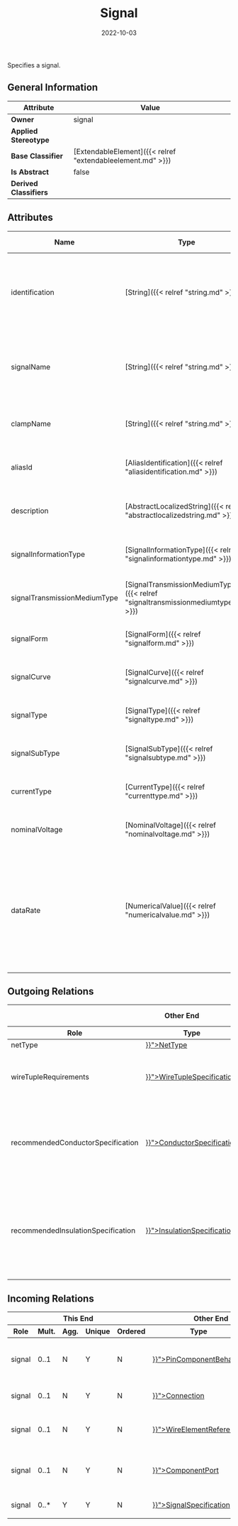 ﻿---
title: Signal
toc: false
type: specs
date: "2022-10-03"
draft: false
specification: VEC
version: 2.0.1
documentType: "Recommendation"
elementType: Class
classes:
  - Signal
menu_name: vec-2.0.1
---
<p>Specifies a signal.  </p>

## General Information

| Attribute               | Value |
|-------------------------|-------|
| **Owner**               | signal |
| **Applied Stereotype**  |   |
| **Base Classifier**     | [ExtendableElement]({{< relref "extendableelement.md" >}})<br/>  |
| **Is Abstract**         | false |
| **Derived Classifiers** |   |

## Attributes
|  Name  |  Type  |  Mult.  |  Description  |  Owning Classifier  |
|--------|--------|---------|---------------|--------------|
|identification| [String]({{< relref "string.md" >}}) | 1 | <p> Specifies a unique identification of the Signal. The identification is guaranteed to be unique within the SignalSpecification.      </p> | [Signal]({{< relref "signal.md" >}}) |
|signalName| [String]({{< relref "string.md" >}}) | 0..1 | <p> Name of the Signal, which is not guaranteed to be unique and is normally function oriented.      </p> | [Signal]({{< relref "signal.md" >}}) |
|clampName| [String]({{< relref "string.md" >}}) | 0..1 | <p> Specifies the name of the clamp e.g. KL15, KL30, KL31.      </p> | [Signal]({{< relref "signal.md" >}}) |
|aliasId| [AliasIdentification]({{< relref "aliasidentification.md" >}}) | 0..* | <p> Specifies additional identifiers for the <i>Signal</i>.      </p> | [Signal]({{< relref "signal.md" >}}) |
|description| [AbstractLocalizedString]({{< relref "abstractlocalizedstring.md" >}}) | 0..* | <p>A human readable description of the signal.  </p> | [Signal]({{< relref "signal.md" >}}) |
|signalInformationType| [SignalInformationType]({{< relref "signalinformationtype.md" >}}) | 0..1 | <p> Specifies the information type of the signal.      </p> | [Signal]({{< relref "signal.md" >}}) |
|signalTransmissionMediumType| [SignalTransmissionMediumType]({{< relref "signaltransmissionmediumtype.md" >}}) | 0..1 | <p> Specifies the type of the transmission medium for the signal.      </p> | [Signal]({{< relref "signal.md" >}}) |
|signalForm| [SignalForm]({{< relref "signalform.md" >}}) | 0..1 | <p> Specifies the form of the signal.      </p> | [Signal]({{< relref "signal.md" >}}) |
|signalCurve| [SignalCurve]({{< relref "signalcurve.md" >}}) | 0..1 | <p> Specifies the curve of the signal.      </p> | [Signal]({{< relref "signal.md" >}}) |
|signalType| [SignalType]({{< relref "signaltype.md" >}}) | 0..1 |  | [Signal]({{< relref "signal.md" >}}) |
|signalSubType| [SignalSubType]({{< relref "signalsubtype.md" >}}) | 0..1 |  | [Signal]({{< relref "signal.md" >}}) |
|currentType| [CurrentType]({{< relref "currenttype.md" >}}) | 0..1 |  | [Signal]({{< relref "signal.md" >}}) |
|nominalVoltage| [NominalVoltage]({{< relref "nominalvoltage.md" >}}) | 0..1 |  | [Signal]({{< relref "signal.md" >}}) |
|dataRate| [NumericalValue]({{< relref "numericalvalue.md" >}}) | 0..1 | <p> Defines the data rate of the signal. This applies only to signals with <i>signalType = 'information</i>' and <i>signalInformationType = 'digital'</i>. For the numerical value, an appropriate IECUnit combination shall be used (e.g. GBit&#160;/&#160;Second).      </p> | [Signal]({{< relref "signal.md" >}}) |

## Outgoing Relations
<table>
    <thead>
        <tr>
           <th colspan="6">Other End</th>
           <th colspan="1">This End</th>
           <th colspan="1">General</th>
        </tr>
        <tr>
           <th>Role</th>
           <th>Type</th>
           <th>Mult.</th>
           <th>Agg.</th>
           <th>Unique</th>
           <th>Ordered</th>
           <th>Mult.</th>
           <th>Description</th>
        </tr>
    <thead>
    <tbody>
    <tr>
        <td>netType</td>
        <td><a href="{{< relref "nettype.md" >}}">NetType</a></td>
        <td>0..1</td>
        <td>N</td>
        <td>Y</td>
        <td>N</td>
        <td></td>
        <td></td>
    </tr>
    <tr>
        <td>wireTupleRequirements</td>
        <td><a href="{{< relref "wiretuplespecification.md" >}}">WireTupleSpecification</a></td>
        <td>0..1</td>
        <td>N</td>
        <td>Y</td>
        <td>N</td>
        <td></td>
        <td><p> Defines a requirement for wire tuples.      </p></td>
    </tr>
    <tr>
        <td>recommendedConductorSpecification</td>
        <td><a href="{{< relref "conductorspecification.md" >}}">ConductorSpecification</a></td>
        <td>0..1</td>
        <td>N</td>
        <td>Y</td>
        <td>N</td>
        <td></td>
        <td><p> Defines a recommended Specification for the cores that implement this signal.      </p></td>
    </tr>
    <tr>
        <td>recommendedInsulationSpecification</td>
        <td><a href="{{< relref "insulationspecification.md" >}}">InsulationSpecification</a></td>
        <td>0..1</td>
        <td>N</td>
        <td>Y</td>
        <td>N</td>
        <td></td>
        <td><p> Defines a recommended Specification for the insulation (e.g. the color) that implements this signal.      </p></td>
    </tr>
    </tbody>
</table>

##  Incoming Relations
<table>
    <thead>
        <tr>
           <th colspan="5">This End</th>
           <th colspan="2">Other End</th>
           <th colspan="1">General</th>
        </tr>
        <tr>
           <th>Role</th>
           <th>Mult.</th>
           <th>Agg.</th>
           <th>Unique</th>
           <th>Ordered</th>
           <th>Type</th>
           <th>Mult.</th>
           <th>Description</th>
        </tr>
    <thead>
    <tbody>
    <tr>
        <td>signal</td>
        <td>0..1</td>
        <td>N</td>
        <td>Y</td>
        <td>N</td>
        <td><a href="{{< relref "pincomponentbehavior.md" >}}">PinComponentBehavior</a></td>
        <td>0..*</td>
        <td><p> Specifies the <i>Signal </i>associated with the pin in this behavior.      </p></td>
    </tr>
    <tr>
        <td>signal</td>
        <td>0..1</td>
        <td>N</td>
        <td>Y</td>
        <td>N</td>
        <td><a href="{{< relref "connection.md" >}}">Connection</a></td>
        <td>0..*</td>
        <td>References the signal that is transmitted by the connection.</td>
    </tr>
    <tr>
        <td>signal</td>
        <td>0..1</td>
        <td>N</td>
        <td>Y</td>
        <td>N</td>
        <td><a href="{{< relref "wireelementreference.md" >}}">WireElementReference</a></td>
        <td>0..*</td>
        <td>References the signal that is transmitted by the WireElementReference.</td>
    </tr>
    <tr>
        <td>signal</td>
        <td>0..1</td>
        <td>N</td>
        <td>Y</td>
        <td>N</td>
        <td><a href="{{< relref "componentport.md" >}}">ComponentPort</a></td>
        <td>0..*</td>
        <td><p> References the <i>Signal</i> that is associated with the <i>ComponentPort</i>.      </p></td>
    </tr>
    <tr>
        <td>signal</td>
        <td>0..*</td>
        <td>Y</td>
        <td>Y</td>
        <td>N</td>
        <td><a href="{{< relref "signalspecification.md" >}}">SignalSpecification</a></td>
        <td>1</td>
        <td><p> Specifies the signals.      </p></td>
    </tr>
    </tbody>
</table>



